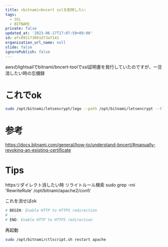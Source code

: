 ```yaml
---
title: <bitnami>bncert sslを削除したい
tags:
  - SSL
  - BITNAMI
private: false
updated_at: '2023-06-17T17:07:50+09:00'
id: efc091173061d73af141
organization_url_name: null
slide: false
ignorePublish: false
---
```

awsのlightsailでbitnami/bncert-toolでssl証明書を発行していたのですが、一旦消したい時の忘備録


# これでok
```bash
sudo /opt/bitnami/letsencrypt/lego --path /opt/bitnami/letsencrypt --tls --email=EMAIL --domains=DOMAIN revoke
```

# 参考
https://docs.bitnami.com/general/how-to/understand-bncert/#manually-revoking-an-existing-certificate



# Tips
httpsリダイレクト消したい時
リライトルール検索
sudo grep -rni 'RewriteRule' /opt/bitnami/apache2/conf/

これを消せばok
```bash
# BEGIN: Enable HTTP to HTTPS redirection
# ...
# END: Enable HTTP to HTTPS redirection
```

再起動
```bash
sudo /opt/bitnami/ctlscript.sh restart apache
```
